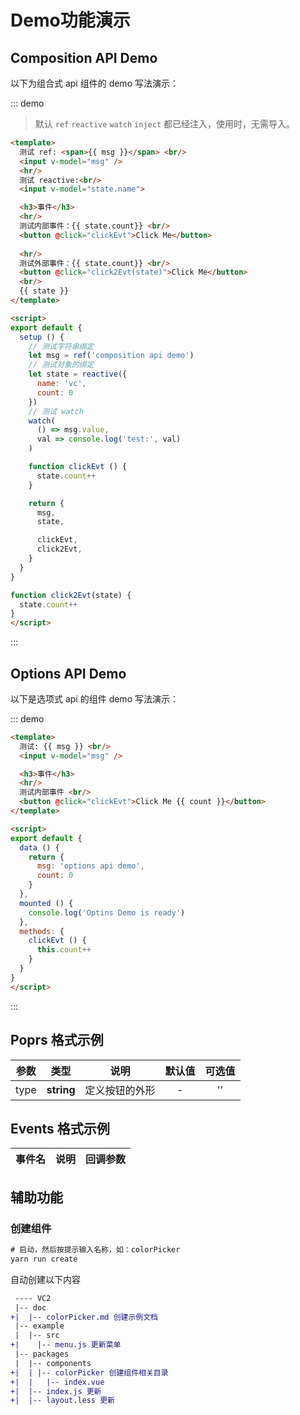 # Demo功能演示

## Composition API Demo

以下为组合式 api 组件的 demo 写法演示：

::: demo

> 默认 `ref` `reactive` `watch` `inject` 都已经注入，使用时，无需导入。

```html
<template>
  测试 ref: <span>{{ msg }}</span> <br/>
  <input v-model="msg" />
  <hr/>
  测试 reactive:<br/>
  <input v-model="state.name">

  <h3>事件</h3>
  <hr/>
  测试内部事件：{{ state.count}} <br/>
  <button @click="clickEvt">Click Me</button>
  
  <hr/>
  测试外部事件：{{ state.count}} <br/>
  <button @click="click2Evt(state)">Click Me</button>
  <br/>
  {{ state }}
</template>

<script>
export default {
  setup () {
    // 测试字符串绑定
    let msg = ref('composition api demo')
    // 测试对象的绑定
    let state = reactive({
      name: 'vc',
      count: 0
    })
    // 测试 watch
    watch(
      () => msg.value,
      val => console.log('test:', val)
    )

    function clickEvt () {
      state.count++
    }

    return {
      msg,
      state,

      clickEvt,
      click2Evt,
    }
  }
}

function click2Evt(state) {
  state.count++
}
</script>
```
:::

## Options API Demo

以下是选项式 api 的组件 demo 写法演示：

::: demo
```html
<template>
  测试: {{ msg }} <br/>
  <input v-model="msg" />

  <h3>事件</h3>
  <hr/>
  测试内部事件 <br/>
  <button @click="clickEvt">Click Me {{ count }}</button>
</template>

<script>
export default {
  data () {
    return {
      msg: 'options api demo',
      count: 0
    }
  },
  mounted () {
    console.log('Optins Demo is ready')
  },
  methods: {
    clickEvt () {
      this.count++
    }
  }
}
</script>
```
:::

## Poprs 格式示例

| 参数 | 类型 | 说明 | 默认值 | 可选值 |
|---|---|---|:---:|:---:|
| type | **string** | 定义按钮的外形 | - | '' |

## Events 格式示例

| 事件名 | 说明 | 回调参数 |
| --- | --- | --- |

## 辅助功能

### 创建组件

```js
# 启动，然后按提示输入名称，如：colorPicker
yarn run create
```

自动创建以下内容

``` diff
 ---- VC2
 |-- doc
+|  |-- colorPicker.md 创建示例文档
 |-- example
 |  |-- src
+|    |-- menu.js 更新菜单
 |-- packages
 |  |-- components
+|  | |-- colorPicker 创建组件相关目录
+|  |   |-- index.vue
+|  |-- index.js 更新
+|  |-- layout.less 更新
```
